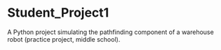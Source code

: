 # Student_Project1
A Python project simulating the pathfinding component of a warehouse robot (practice project, middle school).
